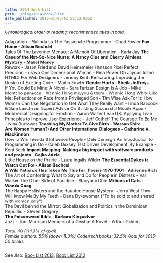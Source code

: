 ```yaml
---
title: 2014 Book List
path: '/blog/2014-book-list'
date_published: 2015-01-05T02:58:12.000Z
---
```


_Chronological order of reading; recommended titles in bold_

Adaptation - Malinda Lo
The Passionate Programmer - Chad Fowler
**Fun Home - Alison Bechdel**  
Tales Of The Lavender Menace: A Memoir Of Liberation - Karla Jay
**The Case of the Not-So-Nice Nurse: A Nancy Clue and Cherry Aimless Mystery - Mabel Maney**  
Rework - Jason Fried and David Heinemeier Hansson
Pixel Perfect Precision - ustwo
One Dimensional Woman - Nina Power
Oh Joyous Idaho
HTML5 For Web Designers - Jeremy Keith
Refactoring: Improving the Design of Existing Code - Martin Fowler
**Gender Hurts - Sheila Jeffreys**  
If You Could Be Mine: A Novel - Sara Farizan
Design Is A Job - Mike Monteiro
panacea - Wennie Hong
me/you & them - Wennie Hong
White Like Me: Reflections on Race from a Privileged Son - Tim Wise
Ask For It: How Women Can Use Negotiation to Get What They Really Want - Linda Babcock & Sara Laschever
Expert Advice On Building Successful Mobile Apps - Mobiversal
Designing for Emotion - Aaron Walter
Lean UX: Applying Lean Principles to Improve User Experience - Jeff Gothelf
The Courage To Be Me - Nina Burrowes
**Teaching My Mother To Give Birth - Warsan Shire**  
**Are Women Human?: And Other International Dialogues - Catharine A. MacKinnon**  
How to Win Friends & Influence People - Dale Carnegie
An Introduction to Programming in Go - Caleb Doxsey
Test Driven Development: By Example - Kent Beck
**Impact Mapping: Making a big impact with software products and projects - Gojko Adzic**  
Little House on the Prairie - Laura Ingalls Wilder
**The Essential Dykes to Watch Out For - Alison Bechdel**  
**A Wild Patience Has Taken Me This Far: Poems 1978-1981 - Adrienne Rich**  
The Art of Comforting: What to Say and Do for People in Distress - Val Walker
The Other Side of Paradise - Stacyann Chin
**Millions of Cats - Wanda Gaag**  
The Happy Hollisters and the Haunted House Mystery - Jerry West
They Will Know Me By My Teeth - Elana Dykewoman ("To be sold to and shared with women only")  
The Devil behind the Mirror: Globalization and Politics in the Dominican Republic - Steven Gregory  
**The Poisonwood Bible - Barbara Kingsolver**  
Jazz - Toni Morrison
Memoirs of a Geisha: A Novel - Arthur Golden

_Total: 40 (114.3% of goal)  
Female authors: 55% (down 11.3%)
Code/tech books: 32.5%
Goal for 2015: 50 books_

---

See also: [Book List 2013](http://lizmrush.com/2013-book-list/), [Book List 2012](http://lizmrush.com/2012-book-list/)
